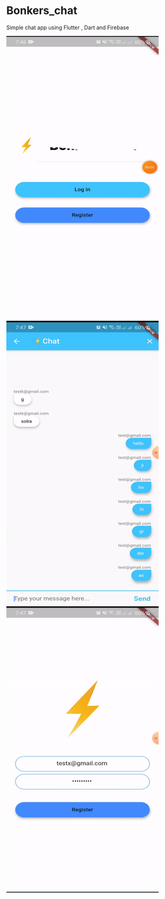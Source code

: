 # Bonkers_chat
 Simple chat app using Flutter , Dart and Firebase

   
<a href="url"><img src="https://github.com/Yogesh-333/Bonkers_chat/blob/master/bonkerresult1.gif" align="left" height="750" width="400" ></a>
   
<a href="url"><img src="https://github.com/Yogesh-333/Bonkers_chat/blob/master/bonker_result2.gif" align="left" height="750" width="400" ></a>

   
<a href="url"><img src="https://github.com/Yogesh-333/Bonkers_chat/blob/master/bonker_result3.gif" align="left" height="750" width="400" ></a>

